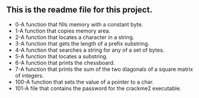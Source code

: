 ## This is the readme file for this project.

* 0-A function that fills memory with a constant byte.
* 1-A function that copies memory area.
* 2-A function that locates a character in a string.
* 3-A function that gets the length of a prefix substring.
* 4-A function that searches a string for any of a set of bytes.
* 5-A function that locates a substring.
* 6-A function that prints the chessboard.
* 7-A function that prints the sum of the two diagonals of a square matrix of integers.
* 100-A function that sets the value of a pointer to a char.
* 101-A file that contains the password for the crackme2 executable.
